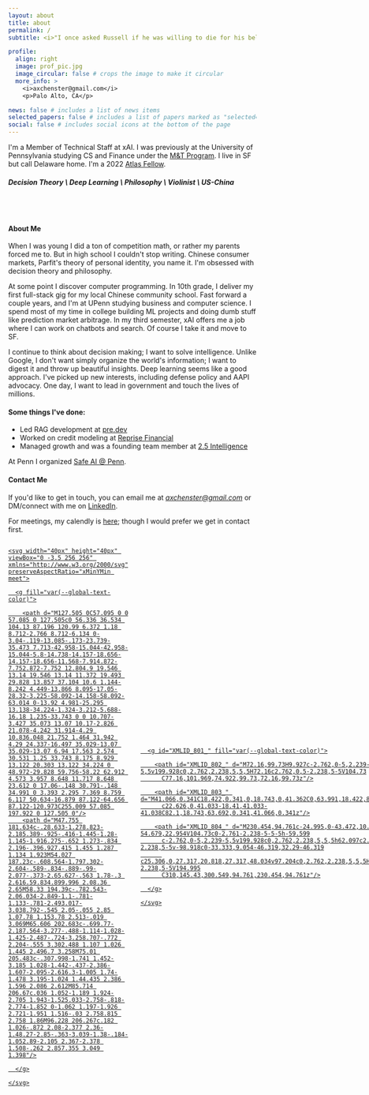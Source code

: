 ```yaml
---
layout: about
title: about
permalink: /
subtitle: <i>"I once asked Russell if he was willing to die for his beliefs. <br>'Of course not,' he replied. 'After all, <b>I may be wrong. . .</b>'"</i>

profile:
  align: right
  image: prof_pic.jpg
  image_circular: false # crops the image to make it circular
  more_info: >
    <i>axchenster@gmail.com</i>
    <p>Palo Alto, CA</p>

news: false # includes a list of news items
selected_papers: false # includes a list of papers marked as "selected={true}"
social: false # includes social icons at the bottom of the page
---
```


I'm a Member of Technical Staff at xAI. I was previously at the University of Pennsylvania studying CS and Finance under the [M&T Program](https://fisher.wharton.upenn.edu/). I live in SF but call Delaware home. I'm a 2022 [Atlas Fellow](https://www.atlasfellowship.org/).

##### Decision Theory \ Deep Learning \ Philosophy \ Violinist \ US-China
<br><br>

#### About Me
When I was young I did a ton of competition math, or rather my parents forced me to. But in high school I couldn't stop writing. Chinese consumer markets, Parfit's theory of personal identity, you name it. I'm obsessed with decision theory and philosophy.

At some point I discover computer programming. In 10th grade, I deliver my first full-stack gig for my local Chinese community school. Fast forward a couple years, and I'm at UPenn studying business and computer science. I spend most of my time in college building ML projects and doing dumb stuff like prediction market arbitrage. In my third semester, xAI offers me a job where I can work on chatbots and search. Of course I take it and move to SF.

I continue to think about decision making; I want to solve intelligence. Unlike Google, I don't want simply organize the world's information; I want to digest it and throw up beautiful insights. Deep learning seems like a good approach. I've picked up new interests, including defense policy and AAPI advocacy. One day, I want to lead in government and touch the lives of millions.

#### Some things I've done:
- Led RAG development at [pre.dev](https://pre.dev/)
- Worked on credit modeling at [Reprise Financial](https://www.reprisefinancial.com/)
- Managed growth and was a founding team member at [2.5 Intelligence](https://2.5.dev/)

At Penn I organized [Safe AI @ Penn](https://pennai.notion.site/SafeAI-Penn-Labs-a4f262c3061b46d2975667c97b964ad3).

#### Contact Me
If you'd like to get in touch, you can email me at *axchenster@gmail.com* or DM/connect with me on [LinkedIn](https://www.linkedin.com/in/alexander-x-chen/). 

For meetings, my calendly is [here](https://calendly.com/alexander_chen); though I would prefer we get in contact first.

<div style="display: flex; gap: 25px; align-items: center;">

  <a href="https://github.com/untrivial" target="_blank">

    <svg width="40px" height="40px" viewBox="0 -3.5 256 256" xmlns="http://www.w3.org/2000/svg" preserveAspectRatio="xMinYMin meet">

      <g fill="var(--global-text-color)">

        <path d="M127.505 0C57.095 0 0 57.085 0 127.505c0 56.336 36.534 104.13 87.196 120.99 6.372 1.18 8.712-2.766 8.712-6.134 0-3.04-.119-13.085-.173-23.739-35.473 7.713-42.958-15.044-42.958-15.044-5.8-14.738-14.157-18.656-14.157-18.656-11.568-7.914.872-7.752.872-7.752 12.804.9 19.546 13.14 19.546 13.14 11.372 19.493 29.828 13.857 37.104 10.6 1.144-8.242 4.449-13.866 8.095-17.05-28.32-3.225-58.092-14.158-58.092-63.014 0-13.92 4.981-25.295 13.138-34.224-1.324-3.212-5.688-16.18 1.235-33.743 0 0 10.707-3.427 35.073 13.07 10.17-2.826 21.078-4.242 31.914-4.29 10.836.048 21.752 1.464 31.942 4.29 24.337-16.497 35.029-13.07 35.029-13.07 6.94 17.563 2.574 30.531 1.25 33.743 8.175 8.929 13.122 20.303 13.122 34.224 0 48.972-29.828 59.756-58.22 62.912 4.573 3.957 8.648 11.717 8.648 23.612 0 17.06-.148 30.791-.148 34.991 0 3.393 2.295 7.369 8.759 6.117 50.634-16.879 87.122-64.656 87.122-120.973C255.009 57.085 197.922 0 127.505 0"/>
        <path d="M47.755 181.634c-.28.633-1.278.823-2.185.389-.925-.416-1.445-1.28-1.145-1.916.275-.652 1.273-.834 2.196-.396.927.415 1.455 1.287 1.134 1.923M54.027 187.23c-.608.564-1.797.302-2.604-.589-.834-.889-.99-2.077-.373-2.65.627-.563 1.78-.3 2.616.59.834.899.996 2.08.36 2.65M58.33 194.39c-.782.543-2.06.034-2.849-1.1-.781-1.133-.781-2.493.017-3.038.792-.545 2.05-.055 2.85 1.07.78 1.153.78 2.513-.019 3.069M65.606 202.683c-.699.77-2.187.564-3.277-.488-1.114-1.028-1.425-2.487-.724-3.258.707-.772 2.204-.555 3.302.488 1.107 1.026 1.445 2.496.7 3.258M75.01 205.483c-.307.998-1.741 1.452-3.185 1.028-1.442-.437-2.386-1.607-2.095-2.616.3-1.005 1.74-1.478 3.195-1.024 1.44.435 2.386 1.596 2.086 2.612M85.714 206.67c.036 1.052-1.189 1.924-2.705 1.943-1.525.033-2.758-.818-2.774-1.852 0-1.062 1.197-1.926 2.721-1.951 1.516-.03 2.758.815 2.758 1.86M96.228 206.267c.182 1.026-.872 2.08-2.377 2.36-1.48.27-2.85-.363-3.039-1.38-.184-1.052.89-2.105 2.367-2.378 1.508-.262 2.857.355 3.049 1.398"/>

      </g>

    </svg>

  </a>

  <a href="https://www.linkedin.com/in/alexander-x-chen/" target="_blank">
    <svg width="40px" height="40px" viewBox="0 0 310 310" version="1.1" id="Layer_1" xmlns="http://www.w3.org/2000/svg" xmlns:xlink="http://www.w3.org/1999/xlink" xml:space="preserve">

      <g id="XMLID_801_" fill="var(--global-text-color)">

        <path id="XMLID_802_" d="M72.16,99.73H9.927c-2.762,0-5,2.239-5,5v199.928c0,2.762,2.238,5,5,5H72.16c2.762,0,5-2.238,5-5V104.73
          C77.16,101.969,74.922,99.73,72.16,99.73z"/>

        <path id="XMLID_803_" d="M41.066,0.341C18.422,0.341,0,18.743,0,41.362C0,63.991,18.422,82.4,41.066,82.4
          c22.626,0,41.033-18.41,41.033-41.038C82.1,18.743,63.692,0.341,41.066,0.341z"/>

        <path id="XMLID_804_" d="M230.454,94.761c-24.995,0-43.472,10.745-54.679,22.954V104.73c0-2.761-2.238-5-5-5h-59.599
          c-2.762,0-5,2.239-5,5v199.928c0,2.762,2.238,5,5,5h62.097c2.762,0,5-2.238,5-5v-98.918c0-33.333,9.054-46.319,32.29-46.319
          c25.306,0,27.317,20.818,27.317,48.034v97.204c0,2.762,2.238,5,5,5H305c2.762,0,5-2.238,5-5V194.995
          C310,145.43,300.549,94.761,230.454,94.761z"/>

      </g>

    </svg>
  </a>
</div>
